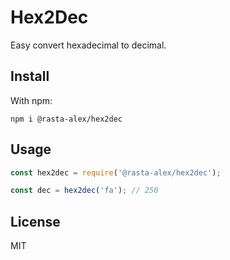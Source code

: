 # Hex2Dec 

Easy convert hexadecimal to decimal.

## Install

With npm:

```
npm i @rasta-alex/hex2dec
```
## Usage  

```javascript
const hex2dec = require('@rasta-alex/hex2dec');

const dec = hex2dec('fa'); // 250
```

## License

MIT